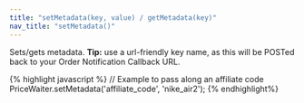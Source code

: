 ```yaml
---
title: "setMetadata(key, value) / getMetadata(key)"
nav_title: "setMetadata()"
---
```


Sets/gets metadata. __Tip:__ use a url-friendly key name, as this will be POSTed back to your Order Notification Callback URL.

{% highlight javascript %}
// Example to pass along an affiliate code
PriceWaiter.setMetadata('affiliate_code', 'nike_air2');
{% endhighlight%}
